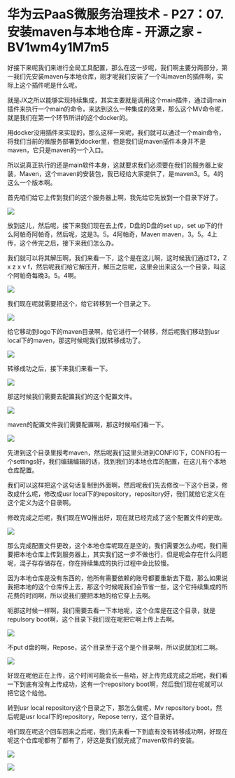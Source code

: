 # 华为云PaaS微服务治理技术 - P27：07.安装maven与本地仓库 - 开源之家 - BV1wm4y1M7m5

好接下来呢我们来进行全局工具配置，那么在这一步呢，我们啊主要分两部分，第一我们先安装maven与本地仓库，刚才呢我们安装了一个叫maven的插件啊，实际上这个插件呢是什么呢。

就是JX之所以能够实现持续集成，其实主要就是调用这个main插件，通过调main插件来执行一个main的命令，来达到这么一种集成的效果，那么这个MV命令呢，就是我们在第一个环节所讲的这个docker的。

用docker没用插件来实现的，那么这样一来呢，我们就可以通过一个main命令，将我们当前的微服务部署到docker里，但是我们说maven插件本身并不是maven，它只是maven的一个入口。

所以说真正执行的还是main软件本身，这就要求我们必须要在我们的服务器上安装，Maven，这个maven的安装包，我已经给大家提供了，是maven3。5。4的这么一个版本啊。

首先咱们给它上传到我们的这个服务器上啊，我先给它先放到一个目录下好了。

![](img/8ec6e7f8e5e7a656d6ca7835fd089c23_1.png)

放到这儿，然后呢，接下来我们现在去上传，D盘的D盘的set up，set up下的什么阿帕奇阿帕奇，然后呢，这是3。5。4阿帕奇，Maven maven，3。5。4上传，这个传完之后，接下来我们怎么办。

我们就可以将其解压啊，我们来看一下，这个是在这儿啊，这时候我们通过T2，Z x z x v f，然后呢我们给它解压开，解压之后呢，这里会出来这么一个目录，叫这个阿帕奇每晚3。5。4啊。



![](img/8ec6e7f8e5e7a656d6ca7835fd089c23_3.png)

我们现在呢就需要把这个，给它转移到一个目录之下。

![](img/8ec6e7f8e5e7a656d6ca7835fd089c23_5.png)

给它移动到logo下的maven目录啊，给它进行一个转移，然后呢我们移动到usr local下的maven，那这时候呢我们就转移成功了。



![](img/8ec6e7f8e5e7a656d6ca7835fd089c23_7.png)

转移成功之后，接下来我们来看一下。

![](img/8ec6e7f8e5e7a656d6ca7835fd089c23_9.png)

那这时候我们需要去配置我们的这个配置文件。

![](img/8ec6e7f8e5e7a656d6ca7835fd089c23_11.png)

maven的配置文件我们需要配置啊，那这时候咱们看一下。

![](img/8ec6e7f8e5e7a656d6ca7835fd089c23_13.png)

先进到这个目录里报考maven，然后呢我们这里头进到CONFIG下，CONFIG有一个settings好，我们编辑编辑的话，找到我们的本地仓库的配置，在这儿有个本地仓库配置。

我们可以这样把这个这句话复制到外面啊，然后呢我们先去修改一下这个目录，修改成什么呢，修改成usr local下的repository，repository好，我们就给它定义在这个定义为这个目录啊。

修改完成之后呢，我们现在WQ推出好，现在就已经完成了这个配置文件的更改。

![](img/8ec6e7f8e5e7a656d6ca7835fd089c23_15.png)

那么完成配置文件更改，这个本地仓库呢现在是空的，我们需要怎么办呢，我们需要把本地仓库上传到服务器上，其实我们这一步不做也行，但是呢会存在什么问题呢，混子存存储存在，你在持续集成的执行过程中会比较慢。

因为本地仓库是没有东西的，他所有需要依赖的账号都要重新去下载，那么如果说我把本地的这个仓库传上去，那这个时候呢我们会节省一些，这个它持续集成的所花费的时间啊，所以说我们要把本地的给它穿上去啊。

呃那这时候一样啊，我们需要去看一下本地呢，这个仓库是在这个目录，就是repulsory boot啊，这个目录下我们现在呢把它啊上传上去啊。



![](img/8ec6e7f8e5e7a656d6ca7835fd089c23_17.png)

不put d盘的啊，Repose，这个目录至于这个是个目录啊，所以说就加杠二啊。

![](img/8ec6e7f8e5e7a656d6ca7835fd089c23_19.png)

好现在呢他正在上传，这个时间可能会长一些哈，好上传完成完成之后呢，我们看一下到底有没有上传成功，这有一个repository boot啊，然后我们现在呢就可以把它这个给他。

转到usr local repository这个目录之下，那怎么做呢，Mv repository boot，然后呢是usr local下的repository，Repose terry，这个目录好。

咱们现在呢这个回车回来之后呢，我们先来看一下到底有没有转移成功啊，好现在呢这个仓库呢都有了都有了，好这是我们就完成了maven软件的安装。



![](img/8ec6e7f8e5e7a656d6ca7835fd089c23_21.png)

![](img/8ec6e7f8e5e7a656d6ca7835fd089c23_22.png)